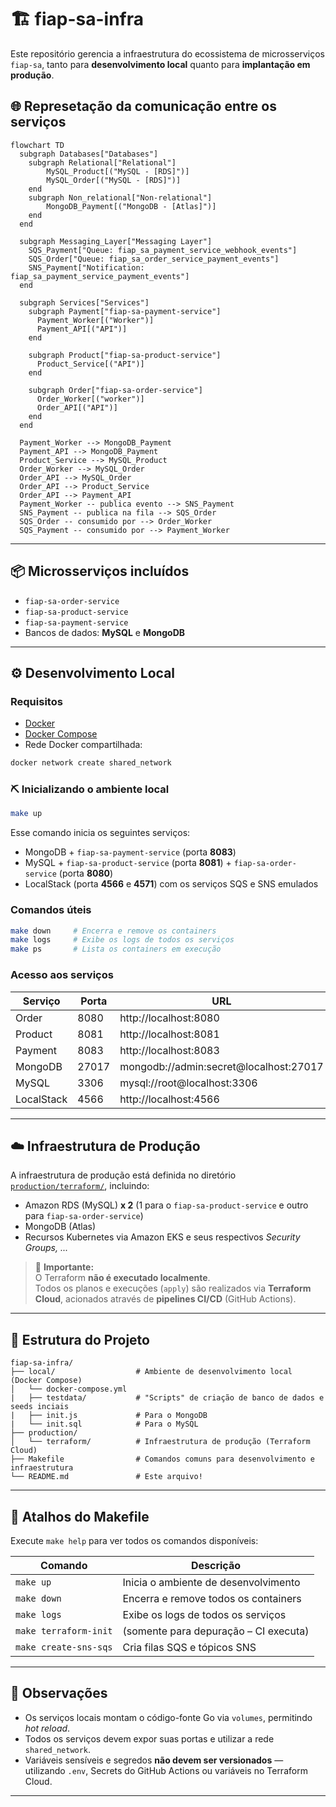 # 🏗️ fiap-sa-infra

Este repositório gerencia a infraestrutura do ecossistema de microsserviços `fiap-sa`, tanto para **desenvolvimento local** quanto para **implantação em produção**.

## 🌐 Represetação da comunicação entre os serviços

```mermaid
flowchart TD
  subgraph Databases["Databases"]
    subgraph Relational["Relational"]
        MySQL_Product[("MySQL - [RDS]")]
        MySQL_Order[("MySQL - [RDS]")]
    end
    subgraph Non_relational["Non-relational"]
        MongoDB_Payment[("MongoDB - [Atlas]")]
    end
  end

  subgraph Messaging_Layer["Messaging Layer"]
    SQS_Payment["Queue: fiap_sa_payment_service_webhook_events"]
    SQS_Order["Queue: fiap_sa_order_service_payment_events"]
    SNS_Payment["Notification: fiap_sa_payment_service_payment_events"]
  end

  subgraph Services["Services"]
    subgraph Payment["fiap-sa-payment-service"]
      Payment_Worker[("Worker")]
      Payment_API[("API")]
    end

    subgraph Product["fiap-sa-product-service"]
      Product_Service[("API")]
    end

    subgraph Order["fiap-sa-order-service"]
      Order_Worker[("worker")]
      Order_API[("API")]
    end
  end

  Payment_Worker --> MongoDB_Payment
  Payment_API --> MongoDB_Payment
  Product_Service --> MySQL_Product
  Order_Worker --> MySQL_Order
  Order_API --> MySQL_Order
  Order_API --> Product_Service
  Order_API --> Payment_API
  Payment_Worker -- publica evento --> SNS_Payment
  SNS_Payment -- publica na fila --> SQS_Order
  SQS_Order -- consumido por --> Order_Worker
  SQS_Payment -- consumido por --> Payment_Worker
```

---

## 📦 Microsserviços incluídos

- `fiap-sa-order-service`
- `fiap-sa-product-service`
- `fiap-sa-payment-service`
- Bancos de dados: **MySQL** e **MongoDB**

---

## ⚙️ Desenvolvimento Local

### Requisitos

- [Docker](https://www.docker.com/)
- [Docker Compose](https://docs.docker.com/compose/)
- Rede Docker compartilhada:

```bash
docker network create shared_network
```

### ⛏️ Inicializando o ambiente local

```bash
make up
```

Esse comando inicia os seguintes serviços:

- MongoDB + `fiap-sa-payment-service` (porta **8083**)
- MySQL + `fiap-sa-product-service` (porta **8081**) + `fiap-sa-order-service` (porta **8080**)
- LocalStack (porta **4566** e **4571**) com os serviços SQS e SNS emulados

### Comandos úteis

```bash
make down     # Encerra e remove os containers
make logs     # Exibe os logs de todos os serviços
make ps       # Lista os containers em execução
```

### Acesso aos serviços

| Serviço      | Porta  | URL                                      |
|--------------|--------|------------------------------------------|
| Order        | 8080   | http://localhost:8080                    |
| Product      | 8081   | http://localhost:8081                    |
| Payment      | 8083   | http://localhost:8083                    |
| MongoDB      | 27017  | mongodb://admin:secret@localhost:27017   |
| MySQL        | 3306   | mysql://root@localhost:3306              |
| LocalStack   | 4566	| http://localhost:4566                    |

---

## ☁️ Infraestrutura de Produção

A infraestrutura de produção está definida no diretório [`production/terraform/`](./production/terraform), incluindo:

- Amazon RDS (MySQL) **x 2** (1 para o `fiap-sa-product-service` e outro para `fiap-sa-order-service`)
- MongoDB (Atlas)
- Recursos Kubernetes via Amazon EKS e seus respectivos _Security Groups, ..._

> 🛑 **Importante:**  
> O Terraform **não é executado localmente**.  
> Todos os planos e execuções (`apply`) são realizados via **Terraform Cloud**, acionados através de **pipelines CI/CD** (GitHub Actions).

---

## 📁 Estrutura do Projeto

```
fiap-sa-infra/
├── local/                  # Ambiente de desenvolvimento local (Docker Compose)
│   └── docker-compose.yml
|   ├── testdata/           # "Scripts" de criação de banco de dados e seeds inciais
|   ├── init.js             # Para o MongoDB
|   └── init.sql            # Para o MySQL
├── production/
│   └── terraform/          # Infraestrutura de produção (Terraform Cloud)
├── Makefile                # Comandos comuns para desenvolvimento e infraestrutura
└── README.md               # Este arquivo!
```

---

## 🧰 Atalhos do Makefile

Execute `make help` para ver todos os comandos disponíveis:

| Comando               | Descrição                              |
|-----------------------|----------------------------------------|
| `make up`             | Inicia o ambiente de desenvolvimento   |
| `make down`           | Encerra e remove todos os containers   |
| `make logs`           | Exibe os logs de todos os serviços     |
| `make terraform-init` | (somente para depuração – CI executa)  |
| `make create-sns-sqs` | Cria filas SQS e tópicos SNS           |
---

## 📌 Observações

- Os serviços locais montam o código-fonte Go via `volumes`, permitindo _hot reload_.
- Todos os serviços devem expor suas portas e utilizar a rede `shared_network`.
- Variáveis sensíveis e segredos **não devem ser versionados** — utilizando `.env`, Secrets do GitHub Actions ou variáveis no Terraform Cloud.

---

